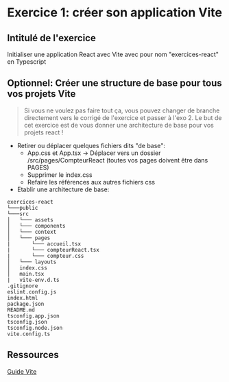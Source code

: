 # Exercice 1: créer son application Vite

## Intitulé de l'exercice
Initialiser une application React avec Vite avec pour nom "exercices-react" en Typescript

## Optionnel: Créer une structure de base pour tous vos projets Vite
> Si vous ne voulez pas faire tout ça, vous pouvez changer de branche directement vers le corrigé de l'exercice et passer à l'exo 2.
> Le but de cet exercice est de vous donner une architecture de base pour vos projets react !

- Retirer ou déplacer quelques fichiers dits "de base":
  - App.css et App.tsx -> Déplacer vers un dossier /src/pages/CompteurReact (toutes vos pages doivent être dans PAGES)
  - Supprimer le index.css
  - Refaire les références aux autres fichiers css
- Etablir une architecture de base:

```
exercices-react
└───public
└───src
│   └─── assets       
│   └─── components
│   └─── context
│   └─── pages
|       └─── accueil.tsx
|       └─── compteurReact.tsx
|       └─── compteur.css
│   └─── layouts
│   index.css
│   main.tsx
|   vite-env.d.ts
.gitignore
eslint.config.js
index.html
package.json
README.md
tsconfig.app.json
tsconfig.json
tsconfig.node.json
vite.config.ts
```

## Ressources

[Guide Vite](https://vite.dev/guide/#scaffolding-your-first-vite-project)
